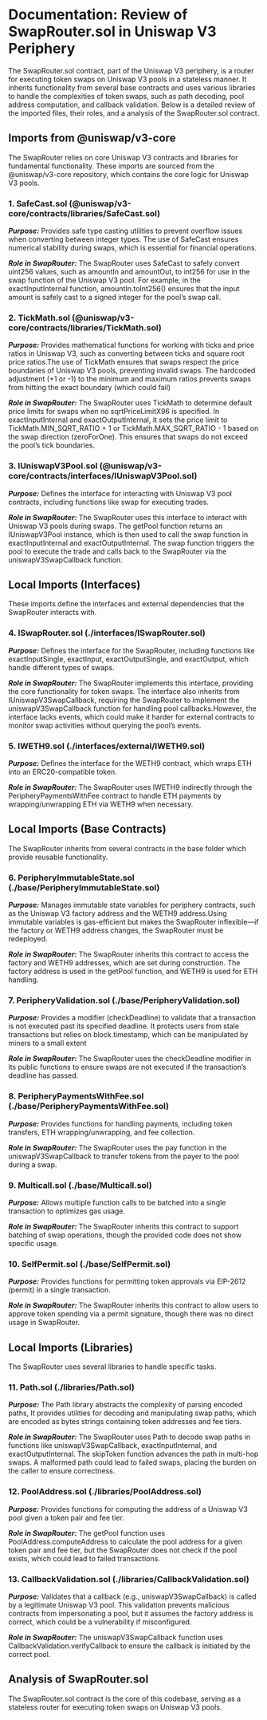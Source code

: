 # Documentation: Review of SwapRouter.sol in Uniswap V3 Periphery
The SwapRouter.sol contract, part of the Uniswap V3 periphery, is a router for executing token swaps on Uniswap V3 pools in a stateless manner. It inherits functionality from several base contracts and uses various libraries to handle the complexities of token swaps, such as path decoding, pool address computation, and callback validation. Below is a detailed review of the imported files, their roles, and a analysis of the SwapRouter.sol contract.

## Imports from @uniswap/v3-core
The SwapRouter relies on core Uniswap V3 contracts and libraries for fundamental functionality. These imports are sourced from the @uniswap/v3-core repository, which contains the core logic for Uniswap V3 pools.

### 1. SafeCast.sol (@uniswap/v3-core/contracts/libraries/SafeCast.sol)

***Purpose:*** Provides safe type casting utilities to prevent overflow issues when converting between integer types. The use of SafeCast ensures numerical stability during swaps, which is essential for financial operations.

***Role in SwapRouter:*** The SwapRouter uses SafeCast to safely convert uint256 values, such as amountIn and amountOut, to int256 for use in the swap function of the Uniswap V3 pool. For example, in the exactInputInternal function, amountIn.toInt256() ensures that the input amount is safely cast to a signed integer for the pool’s swap call.

### 2. TickMath.sol (@uniswap/v3-core/contracts/libraries/TickMath.sol)
***Purpose:*** Provides mathematical functions for working with ticks and price ratios in Uniswap V3, such as converting between ticks and square root price ratios.The use of TickMath ensures that swaps respect the price boundaries of Uniswap V3 pools, preventing invalid swaps. The hardcoded adjustment (+1 or -1) to the minimum and maximum ratios prevents swaps from hitting the exact boundary (which could fail)

***Role in SwapRouter:*** The SwapRouter uses TickMath to determine default price limits for swaps when no sqrtPriceLimitX96 is specified. In exactInputInternal and exactOutputInternal, it sets the price limit to TickMath.MIN_SQRT_RATIO + 1 or TickMath.MAX_SQRT_RATIO - 1 based on the swap direction (zeroForOne). This ensures that swaps do not exceed the pool’s tick boundaries.


### 3. IUniswapV3Pool.sol (@uniswap/v3-core/contracts/interfaces/IUniswapV3Pool.sol)
***Purpose:*** Defines the interface for interacting with Uniswap V3 pool contracts, including functions like swap for executing trades.

***Role in SwapRouter:*** The SwapRouter uses this interface to interact with Uniswap V3 pools during swaps. The getPool function returns an IUniswapV3Pool instance, which is then used to call the swap function in exactInputInternal and exactOutputInternal. The swap function triggers the pool to execute the trade and calls back to the SwapRouter via the uniswapV3SwapCallback function.

## Local Imports (Interfaces)
These imports define the interfaces and external dependencies that the SwapRouter interacts with.

### 4. ISwapRouter.sol (./interfaces/ISwapRouter.sol)
***Purpose:*** Defines the interface for the SwapRouter, including functions like exactInputSingle, exactInput, exactOutputSingle, and exactOutput, which handle different types of swaps.

***Role in SwapRouter:*** The SwapRouter implements this interface, providing the core functionality for token swaps. The interface also inherits from IUniswapV3SwapCallback, requiring the SwapRouter to implement the uniswapV3SwapCallback function for handling pool callbacks.However, the interface lacks events, which could make it harder for external contracts to monitor swap activities without querying the pool’s events.


### 5. IWETH9.sol (./interfaces/external/IWETH9.sol)
***Purpose:*** Defines the interface for the WETH9 contract, which wraps ETH into an ERC20-compatible token.

***Role in SwapRouter:*** The SwapRouter uses IWETH9 indirectly through the PeripheryPaymentsWithFee contract to handle ETH payments by wrapping/unwrapping ETH via WETH9 when necessary.

## Local Imports (Base Contracts)
The SwapRouter inherits from several contracts in the base folder which provide reusable functionality.

### 6. PeripheryImmutableState.sol (./base/PeripheryImmutableState.sol)
***Purpose:*** Manages immutable state variables for periphery contracts, such as the Uniswap V3 factory address and the WETH9 address.Using immutable variables is gas-efficient but makes the SwapRouter inflexible—if the factory or WETH9 address changes, the SwapRouter must be redeployed.

***Role in SwapRouter:*** The SwapRouter inherits this contract to access the factory and WETH9 addresses, which are set during construction. The factory address is used in the getPool function, and WETH9 is used for ETH handling.

### 7. PeripheryValidation.sol (./base/PeripheryValidation.sol)
***Purpose:*** Provides a modifier (checkDeadline) to validate that a transaction is not executed past its specified deadline. It  protects users from stale transactions but relies on block.timestamp, which can be manipulated by miners to a small extent

***Role in SwapRouter:*** The SwapRouter uses the checkDeadline modifier in its public functions to ensure swaps are not executed if the transaction’s deadline has passed.

### 8. PeripheryPaymentsWithFee.sol (./base/PeripheryPaymentsWithFee.sol)
***Purpose:*** Provides functions for handling payments, including token transfers, ETH wrapping/unwrapping, and fee collection.

***Role in SwapRouter:*** The SwapRouter uses the pay function in the uniswapV3SwapCallback to transfer tokens from the payer to the pool during a swap.


### 9. Multicall.sol (./base/Multicall.sol)
***Purpose:*** Allows multiple function calls to be batched into a single transaction to optimizes gas usage.

***Role in SwapRouter:*** The SwapRouter inherits this contract to support batching of swap operations, though the provided code does not show specific usage.

### 10. SelfPermit.sol (./base/SelfPermit.sol)
***Purpose:*** Provides functions for permitting token approvals via EIP-2612 (permit) in a single transaction.

***Role in SwapRouter:*** The SwapRouter inherits this contract to allow users to approve token spending via a permit signature, though there was no direct usage in SwapRouter.

## Local Imports (Libraries)
The SwapRouter uses several libraries to handle specific tasks.

### 11. Path.sol (./libraries/Path.sol)
***Purpose:*** The Path library abstracts the complexity of parsing encoded paths, It provides utilities for decoding and manipulating swap paths, which are encoded as bytes strings containing token addresses and fee tiers.

***Role in SwapRouter:*** The SwapRouter uses Path to decode swap paths in functions like uniswapV3SwapCallback, exactInputInternal, and exactOutputInternal. The skipToken function advances the path in multi-hop swaps. A malformed path could lead to failed swaps, placing the burden on the caller to ensure correctness.

### 12. PoolAddress.sol (./libraries/PoolAddress.sol)
***Purpose:*** Provides functions for computing the address of a Uniswap V3 pool given a token pair and fee tier.

***Role in SwapRouter:*** The getPool function uses PoolAddress.computeAddress to calculate the pool address for a given token pair and fee tier, but the SwapRouter does not check if the pool exists, which could lead to failed transactions.

### 13. CallbackValidation.sol (./libraries/CallbackValidation.sol)
***Purpose:*** Validates that a callback (e.g., uniswapV3SwapCallback) is called by a legitimate Uniswap V3 pool. This validation prevents malicious contracts from impersonating a pool, but it assumes the factory address is correct, which could be a vulnerability if misconfigured.

***Role in SwapRouter:*** The uniswapV3SwapCallback function uses CallbackValidation.verifyCallback to ensure the callback is initiated by the correct pool.

## Analysis of SwapRouter.sol

The SwapRouter.sol contract is the core of this codebase, serving as a stateless router for executing token swaps on Uniswap V3 pools.